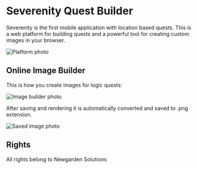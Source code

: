 # Severenity Quest Builder

Severenity is the first mobile application with location based quests.
This is a web platform for building quests and a powerful tool for creating custom images in your browser.

![Platform photo](https://user-images.githubusercontent.com/25267308/66718894-bc167380-edf1-11e9-9104-c819d6d960c1.png)

## Online Image Builder

This is how you create images for logic quests:

![Image builder photo](https://user-images.githubusercontent.com/25267308/66718897-bfa9fa80-edf1-11e9-9b18-655f93e504e5.png)

After saving and rendering it is automatically converted and saved to .png extension.

![Saved image photo](https://user-images.githubusercontent.com/25267308/66718899-c20c5480-edf1-11e9-8a28-32c41afeb9ba.png)

## Rights

All rights belong to Newgarden Solutions






